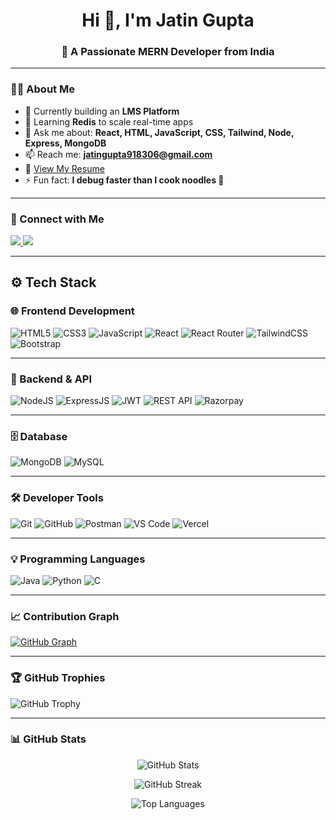 <h1 align="center">Hi 👋, I'm Jatin Gupta</h1>
<h3 align="center">🚀 A Passionate MERN Developer from India</h3>

---

### 👨‍💻 About Me

- 🔭 Currently building an **LMS Platform**
- 🌱 Learning **Redis** to scale real-time apps
- 💬 Ask me about: **React, HTML, JavaScript, CSS, Tailwind, Node, Express, MongoDB**
- 📫 Reach me: **jatingupta918306@gmail.com**
- 📄 [View My Resume](https://drive.google.com/file/d/1DHF3JtJYZPh45wY6bX5F2fQZmeA1Amnx/view?usp=sharing)
- ⚡ Fun fact: **I debug faster than I cook noodles 🍜**

---

### 🔗 Connect with Me

<p align="left">
  <a href="https://twitter.com/jatinn9026" target="_blank">
    <img src="https://img.shields.io/badge/Twitter-%231DA1F2.svg?style=for-the-badge&logo=Twitter&logoColor=white" />
  </a>
  <a href="https://linkedin.com/in/jatin-gupta" target="_blank">
    <img src="https://img.shields.io/badge/LinkedIn-%230077B5.svg?style=for-the-badge&logo=linkedin&logoColor=white" />
  </a>
</p>

---


## ⚙️ Tech Stack

### 🌐 Frontend Development
![HTML5](https://img.shields.io/badge/HTML5-E34F26?style=flat-square&logo=html5&logoColor=white)
![CSS3](https://img.shields.io/badge/CSS3-1572B6?style=flat-square&logo=css3&logoColor=white)
![JavaScript](https://img.shields.io/badge/JavaScript-F7DF1E?style=flat-square&logo=javascript&logoColor=black)
![React](https://img.shields.io/badge/React-20232A?style=flat-square&logo=react&logoColor=61DAFB)
![React Router](https://img.shields.io/badge/React%20Router-CA4245?style=flat-square&logo=react-router&logoColor=white)
![TailwindCSS](https://img.shields.io/badge/TailwindCSS-06B6D4?style=flat-square&logo=tailwind-css&logoColor=white)
![Bootstrap](https://img.shields.io/badge/Bootstrap-7952B3?style=flat-square&logo=bootstrap&logoColor=white)

---

### 🧰 Backend & API
![NodeJS](https://img.shields.io/badge/Node.js-339933?style=flat-square&logo=node.js&logoColor=white)
![ExpressJS](https://img.shields.io/badge/Express.js-000000?style=flat-square&logo=express&logoColor=white)
![JWT](https://img.shields.io/badge/JWT-black?style=flat-square&logo=jsonwebtokens&logoColor=white)
![REST API](https://img.shields.io/badge/REST-API-%23000000.svg?style=flat-square&logo=fastapi&logoColor=white)
![Razorpay](https://img.shields.io/badge/Razorpay-02042B?style=flat-square&logo=razorpay&logoColor=white)

---

### 🗄️ Database 
![MongoDB](https://img.shields.io/badge/MongoDB-4EA94B?style=flat-square&logo=mongodb&logoColor=white)
![MySQL](https://img.shields.io/badge/MySQL-00758F?style=flat-square&logo=mysql&logoColor=white)

---

### 🛠️ Developer Tools
![Git](https://img.shields.io/badge/Git-F05032?style=flat-square&logo=git&logoColor=white)
![GitHub](https://img.shields.io/badge/GitHub-181717?style=flat-square&logo=github&logoColor=white)
![Postman](https://img.shields.io/badge/Postman-FF6C37?style=flat-square&logo=postman&logoColor=white)
![VS Code](https://img.shields.io/badge/VSCode-007ACC?style=flat-square&logo=visual-studio-code&logoColor=white)
![Vercel](https://img.shields.io/badge/Vercel-000000?style=flat-square&logo=vercel&logoColor=white)

---

### 💡 Programming Languages
![Java](https://img.shields.io/badge/Java-ED8B00?style=flat-square&logo=java&logoColor=white)
![Python](https://img.shields.io/badge/Python-3776AB?style=flat-square&logo=python&logoColor=white)
![C](https://img.shields.io/badge/C-00599C?style=flat-square&logo=c&logoColor=white)


---

### 📈 Contribution Graph

[![GitHub Graph](https://github-readme-activity-graph.vercel.app/graph?username=jatin9026&theme=tokyo-night&bg_color=0d1117&hide_border=true)](https://github.com/ashutosh00710/github-readme-activity-graph)

---

### 🏆 GitHub Trophies

![GitHub Trophy](https://github-profile-trophy.vercel.app/?username=jatin9026&theme=algolia&margin-w=20&no-frame=false)

---

### 📊 GitHub Stats

<p align="center">
  <img src="https://github-readme-stats.vercel.app/api?username=jatin9026&show_icons=true&theme=tokyonight" alt="GitHub Stats" />
</p>

<p align="center">
  <img src="https://github-readme-streak-stats.herokuapp.com/?user=jatin9026&theme=tokyonight" alt="GitHub Streak" />
</p>

<p align="center">
  <img src="https://github-readme-stats.vercel.app/api/top-langs/?username=jatin9026&layout=compact&theme=tokyonight" alt="Top Languages" />
</p>
